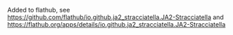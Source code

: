 Added to flathub, see https://github.com/flathub/io.github.ja2_stracciatella.JA2-Stracciatella and https://flathub.org/apps/details/io.github.ja2_stracciatella.JA2-Stracciatella
